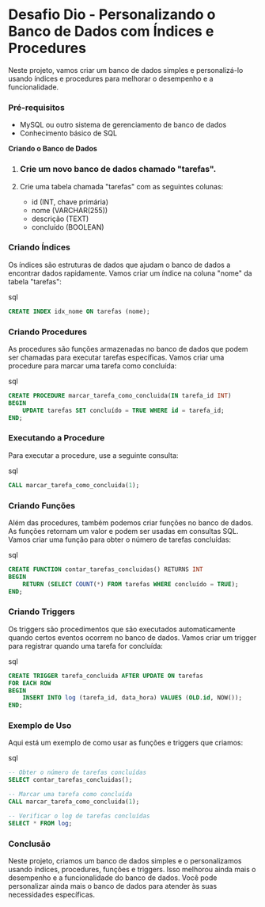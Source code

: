 # Desafio Dio - Personalizando o Banco de Dados com Índices e Procedures



Neste projeto, vamos criar um banco de dados simples e personalizá-lo usando índices e procedures para melhorar o desempenho e a funcionalidade.



### **Pré-requisitos**

- MySQL ou outro sistema de gerenciamento de banco de dados
- Conhecimento básico de SQL



**Criando o Banco de Dados**



1. ### Crie um novo banco de dados chamado "tarefas".

2. Crie uma tabela chamada "tarefas" com as seguintes colunas:

   - id (INT, chave primária)
   - nome (VARCHAR(255))
   - descrição (TEXT)
   - concluído (BOOLEAN)



### **Criando Índices**

Os índices são estruturas de dados que ajudam o banco de dados a encontrar dados rapidamente. Vamos criar um índice na coluna "nome" da tabela "tarefas":

sql



```sql
CREATE INDEX idx_nome ON tarefas (nome);
```



### **Criando Procedures**

As procedures são funções armazenadas no banco de dados que podem ser chamadas para executar tarefas específicas. Vamos criar uma procedure para marcar uma tarefa como concluída:

sql



```sql
CREATE PROCEDURE marcar_tarefa_como_concluida(IN tarefa_id INT)
BEGIN
    UPDATE tarefas SET concluído = TRUE WHERE id = tarefa_id;
END;
```



### **Executando a Procedure**

Para executar a procedure, use a seguinte consulta:

sql



```sql
CALL marcar_tarefa_como_concluida(1);
```

### **Criando Funções**

Além das procedures, também podemos criar funções no banco de dados. As funções retornam um valor e podem ser usadas em consultas SQL. Vamos criar uma função para obter o número de tarefas concluídas:

sql



```sql
CREATE FUNCTION contar_tarefas_concluidas() RETURNS INT
BEGIN
    RETURN (SELECT COUNT(*) FROM tarefas WHERE concluído = TRUE);
END;
```



### **Criando Triggers**

Os triggers são procedimentos que são executados automaticamente quando certos eventos ocorrem no banco de dados. Vamos criar um trigger para registrar quando uma tarefa for concluída:

sql



```sql
CREATE TRIGGER tarefa_concluida AFTER UPDATE ON tarefas
FOR EACH ROW
BEGIN
    INSERT INTO log (tarefa_id, data_hora) VALUES (OLD.id, NOW());
END;
```



### **Exemplo de Uso**

Aqui está um exemplo de como usar as funções e triggers que criamos:

sql



```sql
-- Obter o número de tarefas concluídas
SELECT contar_tarefas_concluidas();

-- Marcar uma tarefa como concluída
CALL marcar_tarefa_como_concluida(1);

-- Verificar o log de tarefas concluídas
SELECT * FROM log;
```



### **Conclusão**

Neste projeto, criamos um banco de dados simples e o personalizamos usando índices, procedures, funções e triggers. Isso melhorou ainda mais o desempenho e a funcionalidade do banco de dados. Você pode personalizar ainda mais o banco de dados para atender às suas necessidades específicas.
